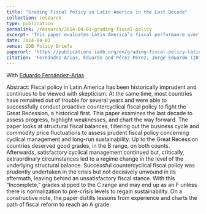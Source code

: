 ```yaml
---
title: "Grading Fiscal Policy in Latin America in the Last Decade"
collection: research
type: publication
permalink: /research/2014-04-01-grading-fiscal-policy
excerpt: 'This paper evaluates Latin America’s fiscal performance over the 2000's decade, highlighting both progress and persistent challenges. While countries earned solid marks for countercyclical responses to the Great Recession, many failed to normalize their fiscal positions afterward. Without corrective reforms, the decade’s “C” grade could slip further, but a clear path to fiscal sustainability remained within reach.'
date: 2014-04-01
venue: IDB Policy Briefs
paperurl: 'https://publications.iadb.org/en/grading-fiscal-policy-latin-america-last-decade'
citation: 'Fernández-Arias, Eduardo and Pérez Pérez, Jorge Eduardo (2014) "Grading Fiscal Policy in Latin America in the Last Decade". IDB Policy Brief 216, Inter-American Development Bank'
---
```

With [Eduardo Fernández-Arias](http://bidcomunidades.iadb.org/en/research-and-data/researcher,3159.html?au_id=36)

Abstract: Fiscal policy in Latin America has been historically imprudent and continues to be viewed with skepticism. At the same time, most countries have remained out of trouble for several years and were able to successfully conduct proactive countercyclical fiscal policy to fight the Great Recession, a historical first. This paper examines the last decade to assess progress, highlight weaknesses, and chart the way forward. The paper looks at structural fiscal balances, filtering out the business cycle and commodity price fluctuations to assess prudent fiscal policy concerning cyclical management and long-run sustainability. Up to the Great Recession countries deserved good grades, in the B range, on both counts. Afterwards, satisfactory cyclical management continued but, critically, extraordinary circumstances led to a regime change in the level of the underlying structural balance. Successful countercyclical fiscal policy was prudently undertaken in the crisis but not decisively unwound in its aftermath, leaving behind an unsatisfactory fiscal stance. With this “Incomplete,” grades slipped to the C range and may end up as an F unless there is normalization to pre-crisis levels to regain sustainability. On a constructive note, the paper distills lessons from experience and charts the path of fiscal reform to reach an A grade.
